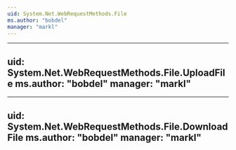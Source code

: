 ```yaml
---
uid: System.Net.WebRequestMethods.File
ms.author: "bobdel"
manager: "markl"
---
```


---
uid: System.Net.WebRequestMethods.File.UploadFile
ms.author: "bobdel"
manager: "markl"
---

---
uid: System.Net.WebRequestMethods.File.DownloadFile
ms.author: "bobdel"
manager: "markl"
---
